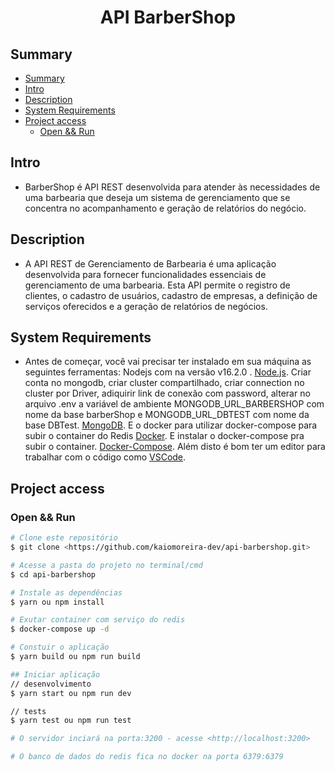 <h1 align="center"> API BarberShop </h1>

## Summary
- [Summary](#summary)
- [Intro](#intro)
- [Description](#description)
- [System Requirements](#system-requirements)
- [Project access](#project-access)
  - [Open \&\& Run](#open--run)

## Intro
* BarberShop é API REST desenvolvida para atender às necessidades de uma barbearia que deseja um sistema de gerenciamento que se concentra no acompanhamento e geração de relatórios do negócio.
  
## Description
* A API REST de Gerenciamento de Barbearia é uma aplicação desenvolvida para fornecer funcionalidades essenciais de gerenciamento de uma barbearia. Esta API permite o registro de clientes, o cadastro de usuários, cadastro de empresas, a definição de serviços oferecidos e a geração de relatórios de negócios.

## System Requirements
* Antes de começar, você vai precisar ter instalado em sua máquina as seguintes ferramentas:
Nodejs com na versão v16.2.0 .
[Node.js](https://nodejs.org/en/). 
Criar conta no mongodb, criar cluster compartilhado, criar connection no cluster por Driver, adiquirir link de conexão com password, alterar no arquivo .env a variável de ambiente MONGODB_URL_BARBERSHOP com nome da base barberShop e MONGODB_URL_DBTEST com nome da base DBTest.
[MongoDB](https://www.mongodb.com).
E o docker para utilizar docker-compose para subir o container do Redis
[Docker](https://https://www.docker.com/).
E instalar o docker-compose pra subir o container.
[Docker-Compose](https://docs.docker.com/compose/install/).
Além disto é bom ter um editor para trabalhar com o código como 
[VSCode](https://code.visualstudio.com/).

## Project access

### Open && Run
```bash
# Clone este repositório
$ git clone <https://github.com/kaiomoreira-dev/api-barbershop.git>

# Acesse a pasta do projeto no terminal/cmd
$ cd api-barbershop

# Instale as dependências
$ yarn ou npm install

# Exutar container com serviço do redis
$ docker-compose up -d

# Constuir o aplicação
$ yarn build ou npm run build

## Iniciar aplicação
// desenvolvimento
$ yarn start ou npm run dev

// tests
$ yarn test ou npm run test

# O servidor inciará na porta:3200 - acesse <http://localhost:3200>

# O banco de dados do redis fica no docker na porta 6379:6379
```

